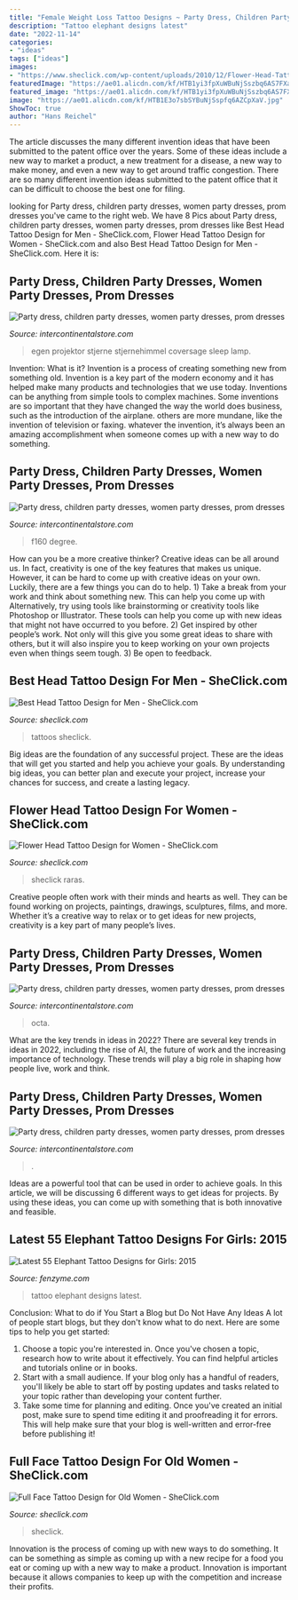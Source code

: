 ```yaml
---
title: "Female Weight Loss Tattoo Designs ~ Party Dress, Children Party Dresses, Women Party Dresses, Prom Dresses"
description: "Tattoo elephant designs latest"
date: "2022-11-14"
categories:
- "ideas"
tags: ["ideas"]
images:
- "https://www.sheclick.com/wp-content/uploads/2010/12/Flower-Head-Tattoo-Design-for-Women.jpg"
featuredImage: "https://ae01.alicdn.com/kf/HTB1yi3fpXuWBuNjSszbq6AS7FXaq/Coversage-Rotating-Night-Light-Projector-Spin-Starry-Sky-Star-Master-Children-Kids-Baby-Sleep-Romantic-Led.jpg_640x640.jpg"
featured_image: "https://ae01.alicdn.com/kf/HTB1yi3fpXuWBuNjSszbq6AS7FXaq/Coversage-Rotating-Night-Light-Projector-Spin-Starry-Sky-Star-Master-Children-Kids-Baby-Sleep-Romantic-Led.jpg_640x640.jpg"
image: "https://ae01.alicdn.com/kf/HTB1E3o7sbSYBuNjSspfq6AZCpXaV.jpg"
ShowToc: true
author: "Hans Reichel"
---
```



The article discusses the many different invention ideas that have been submitted to the patent office over the years. Some of these ideas include a new way to market a product, a new treatment for a disease, a new way to make money, and even a new way to get around traffic congestion. There are so many different invention ideas submitted to the patent office that it can be difficult to choose the best one for filing.

	

		
looking for Party dress, children party dresses, women party dresses, prom dresses you've came to the right web. We have 8 Pics about Party dress, children party dresses, women party dresses, prom dresses like Best Head Tattoo Design for Men - SheClick.com, Flower Head Tattoo Design for Women - SheClick.com and also Best Head Tattoo Design for Men - SheClick.com. Here it is:
		
    
## Party Dress, Children Party Dresses, Women Party Dresses, Prom Dresses

<img loading=lazy src="https://ae01.alicdn.com/kf/HTB1yi3fpXuWBuNjSszbq6AS7FXaq/Coversage-Rotating-Night-Light-Projector-Spin-Starry-Sky-Star-Master-Children-Kids-Baby-Sleep-Romantic-Led.jpg_640x640.jpg" onerror="this.onerror=null;this.src='https://tse4.mm.bing.net/th?id=OIP.1x8KYZcnzieUJeORe-n4FQHaHa&amp;pid=15.1';" alt="Party dress, children party dresses, women party dresses, prom dresses">

_Source: intercontinentalstore.com_

>egen projektor stjerne stjernehimmel coversage sleep lamp. 

	

Invention: What is it?
Invention is a process of creating something new from something old. Invention is a key part of the modern economy and it has helped make many products and technologies that we use today. Inventions can be anything from simple tools to complex machines. Some inventions are so important that they have changed the way the world does business, such as the introduction of the airplane. others are more mundane, like the invention of television or faxing. whatever the invention, it’s always been an amazing accomplishment when someone comes up with a new way to do something.

    
## Party Dress, Children Party Dresses, Women Party Dresses, Prom Dresses

<img loading=lazy src="https://ae01.alicdn.com/kf/HTB1E3o7sbSYBuNjSspfq6AZCpXaV.jpg" onerror="this.onerror=null;this.src='https://tse3.mm.bing.net/th?id=OIP.NjJov2G-eT1AZmA1Tn479wHaKg&amp;pid=15.1';" alt="Party dress, children party dresses, women party dresses, prom dresses">

_Source: intercontinentalstore.com_

>f160 degree. 

	

How can you be a more creative thinker?
Creative ideas can be all around us. In fact, creativity is one of the key features that makes us unique. However, it can be hard to come up with creative ideas on your own. Luckily, there are a few things you can do to help. 1) Take a break from your work and think about something new. This can help you come up with Alternatively, try using tools like brainstorming or creativity tools like Photoshop or Illustrator. These tools can help you come up with new ideas that might not have occurred to you before. 2) Get inspired by other people’s work. Not only will this give you some great ideas to share with others, but it will also inspire you to keep working on your own projects even when things seem tough. 3) Be open to feedback.

    
## Best Head Tattoo Design For Men - SheClick.com

<img loading=lazy src="https://www.sheclick.com/wp-content/uploads/2010/12/Best-Head-Tattoo-Design-for-Men.jpg" onerror="this.onerror=null;this.src='https://tse1.mm.bing.net/th?id=OIP.-5nEWjiJ5jh_mY_-UIELmgHaKy&amp;pid=15.1';" alt="Best Head Tattoo Design for Men - SheClick.com">

_Source: sheclick.com_

>tattoos sheclick. 

	

Big ideas are the foundation of any successful project. These are the ideas that will get you started and help you achieve your goals. By understanding big ideas, you can better plan and execute your project, increase your chances for success, and create a lasting legacy.

    
## Flower Head Tattoo Design For Women - SheClick.com

<img loading=lazy src="https://www.sheclick.com/wp-content/uploads/2010/12/Flower-Head-Tattoo-Design-for-Women.jpg" onerror="this.onerror=null;this.src='https://tse1.mm.bing.net/th?id=OIP.VJExtupA4QKkTuz1cwMNQAHaJ4&amp;pid=15.1';" alt="Flower Head Tattoo Design for Women - SheClick.com">

_Source: sheclick.com_

>sheclick raras. 

	

Creative people often work with their minds and hearts as well. They can be found working on projects, paintings, drawings, sculptures, films, and more. Whether it’s a creative way to relax or to get ideas for new projects, creativity is a key part of many people’s lives.

    
## Party Dress, Children Party Dresses, Women Party Dresses, Prom Dresses

<img loading=lazy src="https://ae01.alicdn.com/kf/HTB10QTrVQvoK1RjSZFwq6AiCFXaa.jpg" onerror="this.onerror=null;this.src='https://tse2.mm.bing.net/th?id=OIP.GnnnMtVLYtAWF7z76Il2sgHaKd&amp;pid=15.1';" alt="Party dress, children party dresses, women party dresses, prom dresses">

_Source: intercontinentalstore.com_

>octa. 

	

What are the key trends in ideas in 2022?
There are several key trends in ideas in 2022, including the rise of AI, the future of work and the increasing importance of technology. These trends will play a big role in shaping how people live, work and think.

    
## Party Dress, Children Party Dresses, Women Party Dresses, Prom Dresses

<img loading=lazy src="https://ae01.alicdn.com/kf/H6ac8e01a52f24296a76d2b4ac6f1e5d1N.jpg" onerror="this.onerror=null;this.src='https://tse1.mm.bing.net/th?id=OIP.MSB63yGXbXknxIWzSZF_LgHaHa&amp;pid=15.1';" alt="Party dress, children party dresses, women party dresses, prom dresses">

_Source: intercontinentalstore.com_

>. 

	

Ideas are a powerful tool that can be used in order to achieve goals. In this article, we will be discussing 6 different ways to get ideas for projects. By using these ideas, you can come up with something that is both innovative and feasible.

    
## Latest 55 Elephant Tattoo Designs For Girls: 2015

<img loading=lazy src="http://fenzyme.com/wp-content/uploads/2014/05/Elephant-Tattoo-Designs-for-Girls91.jpg" onerror="this.onerror=null;this.src='https://tse1.mm.bing.net/th?id=OIP.xy_R1fNPjrld0yq2M6DcswHaLF&amp;pid=15.1';" alt="Latest 55 Elephant Tattoo Designs for Girls: 2015">

_Source: fenzyme.com_

>tattoo elephant designs latest. 

	

Conclusion: What to do if You Start a Blog but Do Not Have Any Ideas
A lot of people start blogs, but they don't know what to do next. Here are some tips to help you get started: 
1) Choose a topic you're interested in. Once you've chosen a topic, research how to write about it effectively. You can find helpful articles and tutorials online or in books.
2) Start with a small audience. If your blog only has a handful of readers, you'll likely be able to start off by posting updates and tasks related to your topic rather than developing your content further. 
3) Take some time for planning and editing. Once you've created an initial post, make sure to spend time editing it and proofreading it for errors. This will help make sure that your blog is well-written and error-free before publishing it!

    
## Full Face Tattoo Design For Old Women - SheClick.com

<img loading=lazy src="https://www.sheclick.com/wp-content/uploads/2010/12/Full-Face-Tattoo-Design-for-Old-Women.jpg" onerror="this.onerror=null;this.src='https://tse2.mm.bing.net/th?id=OIP.32y_MqILK79W_ZzQ0ZfIgQHaKJ&amp;pid=15.1';" alt="Full Face Tattoo Design for Old Women - SheClick.com">

_Source: sheclick.com_

>sheclick. 

	

Innovation is the process of coming up with new ways to do something. It can be something as simple as coming up with a new recipe for a food you eat or coming up with a new way to make a product. Innovation is important because it allows companies to keep up with the competition and increase their profits.

